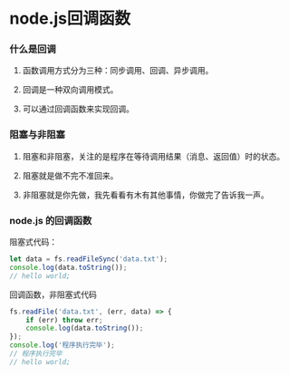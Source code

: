 # node.js回调函数

### 什么是回调

1. 函数调用方式分为三种：同步调用、回调、异步调用。

2. 回调是一种双向调用模式。

3. 可以通过回调函数来实现回调。

### 阻塞与非阻塞

1. 阻塞和非阻塞，关注的是程序在等待调用结果（消息、返回值）时的状态。

2. 阻塞就是做不完不准回来。

3. 非阻塞就是你先做，我先看看有木有其他事情，你做完了告诉我一声。

### node.js 的回调函数
阻塞式代码：
``` javascript
let data = fs.readFileSync('data.txt');
console.log(data.toString());
// hello world;
```

回调函数，非阻塞式代码
``` javascript
fs.readFile('data.txt', (err, data) => {
    if (err) throw err;
    console.log(data.toString());
});
console.log('程序执行完毕');
// 程序执行完毕
// hello world;
```